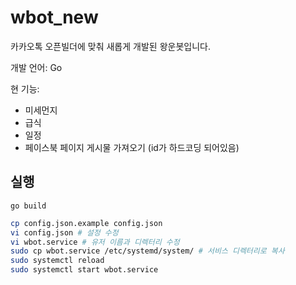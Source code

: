 # wbot_new

카카오톡 오픈빌더에 맞춰 새롭게 개발된 왕운봇입니다.

개발 언어: Go

현 기능:
 - 미세먼지
 - 급식
 - 일정
 - 페이스북 페이지 게시물 가져오기 (id가 하드코딩 되어있음)

## 실행

```
go build
```

```bash
cp config.json.example config.json
vi config.json # 설정 수정
vi wbot.service # 유저 이름과 디렉터리 수정
sudo cp wbot.service /etc/systemd/system/ # 서비스 디렉터리로 복사
sudo systemctl reload
sudo systemctl start wbot.service
```
